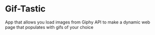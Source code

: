 # Gif-Tastic
App that allows you load images from Giphy API to make a dynamic web page that populates with gifs of your choice
